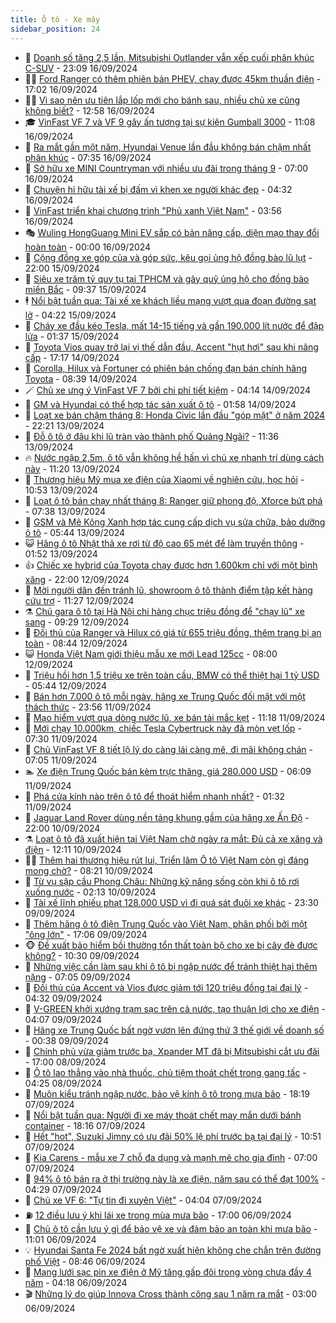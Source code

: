 ```yaml
---
title: Ô tô - Xe máy
sidebar_position: 24
---
```


<!-- dantri-o-to-xe-may:START -->
- 🤡 [Doanh số tăng 2,5 lần, Mitsubishi Outlander vẫn xếp cuối phân khúc C-SUV](https://dantri.com.vn/o-to-xe-may/doanh-so-tang-25-lan-mitsubishi-outlander-van-xep-cuoi-phan-khuc-c-suv-20240916215448378.htm) - 23:09 16/09/2024
- 🧑‍💻 [Ford Ranger có thêm phiên bản PHEV, chạy được 45km thuần điện](https://dantri.com.vn/o-to-xe-may/ford-ranger-co-them-phien-ban-phev-chay-duoc-45km-thuan-dien-20240916231709803.htm) - 17:02 16/09/2024
- 🧑‍💻 [Vì sao nên ưu tiên lắp lốp mới cho bánh sau, nhiều chủ xe cũng không biết?](https://dantri.com.vn/o-to-xe-may/vi-sao-nen-uu-tien-lap-lop-moi-cho-banh-sau-nhieu-chu-xe-cung-khong-biet-20240916175315636.htm) - 12:58 16/09/2024
- 🎓 [VinFast VF 7 và VF 9 gây ấn tượng tại sự kiện Gumball 3000](https://dantri.com.vn/o-to-xe-may/vinfast-vf-7-va-vf-9-gay-an-tuong-tai-su-kien-gumball-3000-20240916173534506.htm) - 11:08 16/09/2024
- 🌊 [Ra mắt gần một năm, Hyundai Venue lần đầu không bán chậm nhất phân khúc](https://dantri.com.vn/o-to-xe-may/ra-mat-gan-mot-nam-hyundai-venue-lan-dau-khong-ban-cham-nhat-phan-khuc-20240916122333510.htm) - 07:35 16/09/2024
- 🥷 [Sở hữu xe MINI Countryman với nhiều ưu đãi trong tháng 9](https://dantri.com.vn/o-to-xe-may/so-huu-xe-mini-countryman-voi-nhieu-uu-dai-trong-thang-9-20240916115920033.htm) - 07:00 16/09/2024
- 🤩 [Chuyện hi hữu tài xế bị đấm vì khen xe người khác đẹp](https://dantri.com.vn/o-to-xe-may/chuyen-hi-huu-tai-xe-bi-dam-vi-khen-xe-nguoi-khac-dep-20240916111435841.htm) - 04:32 16/09/2024
- 🫶 [VinFast triển khai chương trình &quot;Phủ xanh Việt Nam&quot;](https://dantri.com.vn/o-to-xe-may/vinfast-trien-khai-chuong-trinh-phu-xanh-viet-nam-20240916100937469.htm) - 03:56 16/09/2024
- 🎭 [Wuling HongGuang Mini EV sắp có bản nâng cấp, diện mạo thay đổi hoàn toàn](https://dantri.com.vn/o-to-xe-may/wuling-hongguang-mini-ev-sap-co-ban-nang-cap-dien-mao-thay-doi-hoan-toan-20240915235128687.htm) - 00:00 16/09/2024
- 🌁 [Cộng đồng xe góp của và góp sức, kêu gọi ủng hộ đồng bào lũ lụt](https://dantri.com.vn/o-to-xe-may/cong-dong-xe-gop-cua-va-gop-suc-keu-goi-ung-ho-dong-bao-lu-lut-20240915234330027.htm) - 22:00 15/09/2024
- 🦩 [Siêu xe trăm tỷ quy tụ tại TPHCM và gây quỹ ủng hộ cho đồng bào miền Bắc](https://dantri.com.vn/o-to-xe-may/sieu-xe-tram-ty-quy-tu-tai-tphcm-va-gay-quy-ung-ho-cho-dong-bao-mien-bac-20240915140006034.htm) - 09:37 15/09/2024
- 🕴 [Nổi bật tuần qua: Tài xế xe khách liều mạng vượt qua đoạn đường sạt lở](https://dantri.com.vn/o-to-xe-may/noi-bat-tuan-qua-tai-xe-xe-khach-lieu-mang-vuot-qua-doan-duong-sat-lo-20240915112109078.htm) - 04:22 15/09/2024
- 🎡 [Cháy xe đầu kéo Tesla, mất 14-15 tiếng và gần 190.000 lít nước để đập lửa](https://dantri.com.vn/o-to-xe-may/chay-xe-dau-keo-tesla-mat-14-15-tieng-va-gan-190000-lit-nuoc-de-dap-lua-20240915012019993.htm) - 01:37 15/09/2024
- 📝 [Toyota Vios quay trở lại vị thế dẫn đầu, Accent &quot;hụt hơi&quot; sau khi nâng cấp](https://dantri.com.vn/o-to-xe-may/toyota-vios-quay-tro-lai-vi-the-dan-dau-accent-hut-hoi-sau-khi-nang-cap-20240914151605885.htm) - 17:17 14/09/2024
- 🧐 [Corolla, Hilux và Fortuner có phiên bản chống đạn bán chính hãng Toyota](https://dantri.com.vn/o-to-xe-may/corolla-hilux-va-fortuner-co-phien-ban-chong-dan-ban-chinh-hang-toyota-20240914122158913.htm) - 08:39 14/09/2024
- 🪄 [Chủ xe ưng ý VinFast VF 7 bởi chi phí tiết kiệm](https://dantri.com.vn/o-to-xe-may/chu-xe-ung-y-vinfast-vf-7-boi-chi-phi-tiet-kiem-20240914110542224.htm) - 04:14 14/09/2024
- 🧰 [GM và Hyundai có thể hợp tác sản xuất ô tô](https://dantri.com.vn/o-to-xe-may/gm-va-hyundai-co-the-hop-tac-san-xuat-o-to-20240913235056238.htm) - 01:58 14/09/2024
- 🚀 [Loạt xe bán chậm tháng 8: Honda Civic lần đầu &quot;góp mặt&quot; ở năm 2024](https://dantri.com.vn/o-to-xe-may/loat-xe-ban-cham-thang-8-honda-civic-lan-dau-gop-mat-o-nam-2024-20240913162336241.htm) - 22:21 13/09/2024
- 💪 [Đỗ ô tô ở đâu khi lũ tràn vào thành phố Quảng Ngãi?](https://dantri.com.vn/o-to-xe-may/do-o-to-o-dau-khi-lu-tran-vao-thanh-pho-quang-ngai-20240913181550570.htm) - 11:36 13/09/2024
- 🔥 [Nước ngập 2,5m, ô tô vẫn không hề hấn vì chủ xe nhanh trí dùng cách này](https://dantri.com.vn/o-to-xe-may/nuoc-ngap-25m-o-to-van-khong-he-han-vi-chu-xe-nhanh-tri-dung-cach-nay-20240913181710383.htm) - 11:20 13/09/2024
- 🐲 [Thương hiệu Mỹ mua xe điện của Xiaomi về nghiên cứu, học hỏi](https://dantri.com.vn/o-to-xe-may/thuong-hieu-my-mua-xe-dien-cua-xiaomi-ve-nghien-cuu-hoc-hoi-20240913155128191.htm) - 10:53 13/09/2024
- 🌋 [Loạt ô tô bán chạy nhất tháng 8: Ranger giữ phong độ, Xforce bứt phá](https://dantri.com.vn/o-to-xe-may/loat-o-to-ban-chay-nhat-thang-8-ranger-giu-phong-do-xforce-but-pha-20240913142844279.htm) - 07:38 13/09/2024
- 🤩 [GSM và Mê Kông Xanh hợp tác cung cấp dịch vụ sửa chữa, bảo dưỡng ô tô](https://dantri.com.vn/o-to-xe-may/gsm-va-me-kong-xanh-hop-tac-cung-cap-dich-vu-sua-chua-bao-duong-o-to-20240913122622568.htm) - 05:44 13/09/2024
- 😺 [Hãng ô tô Nhật thả xe rơi từ độ cao 65 mét để làm truyền thông](https://dantri.com.vn/o-to-xe-may/hang-o-to-nhat-tha-xe-roi-tu-do-cao-65-met-de-lam-truyen-thong-20240913084713454.htm) - 01:52 13/09/2024
- 👍 [Chiếc xe hybrid của Toyota chạy được hơn 1.600km chỉ với một bình xăng](https://dantri.com.vn/o-to-xe-may/chiec-xe-hybrid-cua-toyota-chay-duoc-hon-1600km-chi-voi-mot-binh-xang-20240912222131324.htm) - 22:00 12/09/2024
- 🎃 [Mời người dân đến tránh lũ, showroom ô tô thành điểm tập kết hàng cứu trợ](https://dantri.com.vn/o-to-xe-may/moi-nguoi-dan-den-tranh-lu-showroom-o-to-thanh-diem-tap-ket-hang-cuu-tro-20240912182745379.htm) - 11:27 12/09/2024
- ⚗️ [Chủ gara ô tô tại Hà Nội chi hàng chục triệu đồng để &quot;chạy lũ&quot; xe sang](https://dantri.com.vn/o-to-xe-may/chu-gara-o-to-tai-ha-noi-chi-hang-chuc-trieu-dong-de-chay-lu-xe-sang-20240912161632932.htm) - 09:29 12/09/2024
- 🦄 [Đối thủ của Ranger và Hilux có giá từ 655 triệu đồng, thêm trang bị an toàn](https://dantri.com.vn/o-to-xe-may/doi-thu-cua-ranger-va-hilux-co-gia-tu-655-trieu-dong-them-trang-bi-an-toan-20240912112250170.htm) - 08:44 12/09/2024
- 😺 [Honda Việt Nam giới thiệu mẫu xe mới Lead 125cc](https://dantri.com.vn/o-to-xe-may/honda-viet-nam-gioi-thieu-mau-xe-moi-lead-125cc-20240912143143171.htm) - 08:00 12/09/2024
- 💼 [Triệu hồi hơn 1,5 triệu xe trên toàn cầu, BMW có thể thiệt hại 1 tỷ USD](https://dantri.com.vn/o-to-xe-may/trieu-hoi-hon-15-trieu-xe-tren-toan-cau-bmw-co-the-thiet-hai-1-ty-usd-20240912091508856.htm) - 05:44 12/09/2024
- 💃 [Bán hơn 7.000 ô tô mỗi ngày, hãng xe Trung Quốc đối mặt với một thách thức](https://dantri.com.vn/o-to-xe-may/ban-hon-7000-o-to-moi-ngay-hang-xe-trung-quoc-doi-mat-voi-mot-thach-thuc-20240912004523052.htm) - 23:56 11/09/2024
- 🚀 [Mạo hiểm vượt qua dòng nước lũ, xe bán tải mắc kẹt](https://dantri.com.vn/o-to-xe-may/mao-hiem-vuot-qua-dong-nuoc-lu-xe-ban-tai-mac-ket-20240911180656833.htm) - 11:18 11/09/2024
- 🤩 [Mới chạy 10.000km, chiếc Tesla Cybertruck này đã mòn vẹt lốp](https://dantri.com.vn/o-to-xe-may/moi-chay-10000km-chiec-tesla-cybertruck-nay-da-mon-vet-lop-20240911122420055.htm) - 07:30 11/09/2024
- 💪 [Chủ VinFast VF 8 tiết lộ lý do càng lái càng mê, đi mãi không chán](https://dantri.com.vn/o-to-xe-may/chu-vinfast-vf-8-tiet-lo-ly-do-cang-lai-cang-me-di-mai-khong-chan-20240911134715407.htm) - 07:05 11/09/2024
- 🏊 [Xe điện Trung Quốc bán kèm trực thăng, giá 280.000 USD](https://dantri.com.vn/o-to-xe-may/xe-dien-trung-quoc-ban-kem-truc-thang-gia-280000-usd-20240911105130112.htm) - 06:09 11/09/2024
- 💄 [Phá cửa kính nào trên ô tô để thoát hiểm nhanh nhất?](https://dantri.com.vn/o-to-xe-may/pha-cua-kinh-nao-tren-o-to-de-thoat-hiem-nhanh-nhat-20240911082853836.htm) - 01:32 11/09/2024
- 👺 [Jaguar Land Rover dùng nền tảng khung gầm của hãng xe Ấn Độ](https://dantri.com.vn/o-to-xe-may/jaguar-land-rover-dung-nen-tang-khung-gam-cua-hang-xe-an-do-20240910145715701.htm) - 22:00 10/09/2024
- ⚗️ [Loạt ô tô đã xuất hiện tại Việt Nam chờ ngày ra mắt: Đủ cả xe xăng và điện](https://dantri.com.vn/o-to-xe-may/loat-o-to-da-xuat-hien-tai-viet-nam-cho-ngay-ra-mat-du-ca-xe-xang-va-dien-20240910101838216.htm) - 12:11 10/09/2024
- 🧑‍🏫 [Thêm hai thương hiệu rút lui, Triển lãm Ô tô Việt Nam còn gì đáng mong chờ?](https://dantri.com.vn/o-to-xe-may/them-hai-thuong-hieu-rut-lui-trien-lam-o-to-viet-nam-con-gi-dang-mong-cho-20240910111530376.htm) - 08:21 10/09/2024
- 🦒 [Từ vụ sập cầu Phong Châu: Những kỹ năng sống còn khi ô tô rơi xuống nước](https://dantri.com.vn/o-to-xe-may/tu-vu-sap-cau-phong-chau-nhung-ky-nang-song-con-khi-o-to-roi-xuong-nuoc-20240910084014502.htm) - 02:13 10/09/2024
- 🐘 [Tài xế lĩnh phiếu phạt 128.000 USD vì đi quá sát đuôi xe khác](https://dantri.com.vn/o-to-xe-may/tai-xe-linh-phieu-phat-128000-usd-vi-di-qua-sat-duoi-xe-khac-20240909233509202.htm) - 23:30 09/09/2024
- 🧠 [Thêm hãng ô tô điện Trung Quốc vào Việt Nam, phân phối bởi một &quot;ông lớn&quot;](https://dantri.com.vn/o-to-xe-may/them-hang-o-to-dien-trung-quoc-vao-viet-nam-phan-phoi-boi-mot-ong-lon-20240910000454818.htm) - 17:06 09/09/2024
- 🐵 [Đề xuất bảo hiểm bồi thường tổn thất toàn bộ cho xe bị cây đè được không?](https://dantri.com.vn/o-to-xe-may/de-xuat-bao-hiem-boi-thuong-ton-that-toan-bo-cho-xe-bi-cay-de-duoc-khong-20240909152237265.htm) - 10:30 09/09/2024
- 🤭 [Những việc cần làm sau khi ô tô bị ngập nước để tránh thiệt hại thêm nặng](https://dantri.com.vn/o-to-xe-may/nhung-viec-can-lam-sau-khi-o-to-bi-ngap-nuoc-de-tranh-thiet-hai-them-nang-20240909115641265.htm) - 07:05 09/09/2024
- 🤠 [Đối thủ của Accent và Vios được giảm tới 120 triệu đồng tại đại lý](https://dantri.com.vn/o-to-xe-may/doi-thu-cua-accent-va-vios-duoc-giam-toi-120-trieu-dong-tai-dai-ly-20240909110724187.htm) - 04:32 09/09/2024
- 🫶 [V-GREEN khởi xướng trạm sạc trên cả nước, tạo thuận lợi cho xe điện](https://dantri.com.vn/o-to-xe-may/v-green-khoi-xuong-tram-sac-tren-ca-nuoc-tao-thuan-loi-cho-xe-dien-20240909105100738.htm) - 04:07 09/09/2024
- 🚀 [Hãng xe Trung Quốc bất ngờ vươn lên đứng thứ 3 thế giới về doanh số](https://dantri.com.vn/o-to-xe-may/hang-xe-trung-quoc-bat-ngo-vuon-len-dung-thu-3-the-gioi-ve-doanh-so-20240909000940872.htm) - 00:38 09/09/2024
- 🎊 [Chính phủ vừa giảm trước bạ, Xpander MT đã bị Mitsubishi cắt ưu đãi](https://dantri.com.vn/o-to-xe-may/chinh-phu-vua-giam-truoc-ba-xpander-mt-da-bi-mitsubishi-cat-uu-dai-20240908165858797.htm) - 17:00 08/09/2024
- 🦄 [Ô tô lao thẳng vào nhà thuốc, chủ tiệm thoát chết trong gang tấc](https://dantri.com.vn/o-to-xe-may/o-to-lao-thang-vao-nha-thuoc-chu-tiem-thoat-chet-trong-gang-tac-20240908110034212.htm) - 04:25 08/09/2024
- 🥷 [Muôn kiểu tránh ngập nước, bảo vệ kính ô tô trong mưa bão](https://dantri.com.vn/o-to-xe-may/muon-kieu-tranh-ngap-nuoc-bao-ve-kinh-o-to-trong-mua-bao-20240908003416996.htm) - 18:19 07/09/2024
- 🦏 [Nổi bật tuần qua: Người đi xe máy thoát chết may mắn dưới bánh container](https://dantri.com.vn/o-to-xe-may/noi-bat-tuan-qua-nguoi-di-xe-may-thoat-chet-may-man-duoi-banh-container-20240907234825510.htm) - 18:16 07/09/2024
- 🤗 [Hết &quot;hot&quot;, Suzuki Jimny có ưu đãi 50% lệ phí trước bạ tại đại lý](https://dantri.com.vn/o-to-xe-may/het-hot-suzuki-jimny-co-uu-dai-50-le-phi-truoc-ba-tai-dai-ly-20240907114138907.htm) - 10:51 07/09/2024
- 🐲 [Kia Carens - mẫu xe 7 chỗ đa dụng và mạnh mẽ cho gia đình](https://dantri.com.vn/o-to-xe-may/kia-carens-mau-xe-7-cho-da-dung-va-manh-me-cho-gia-dinh-20240907100142188.htm) - 07:00 07/09/2024
- 🤭 [94% ô tô bán ra ở thị trường này là xe điện, năm sau có thể đạt 100%](https://dantri.com.vn/o-to-xe-may/94-o-to-ban-ra-o-thi-truong-nay-la-xe-dien-nam-sau-co-the-dat-100-20240907105523341.htm) - 04:29 07/09/2024
- 🐻 [Chủ xe VF 6: &quot;Tự tin đi xuyên Việt&quot;](https://dantri.com.vn/o-to-xe-may/chu-xe-vf-6-tu-tin-di-xuyen-viet-20240907104223870.htm) - 04:04 07/09/2024
- ⛽️ [12 điều lưu ý khi lái xe trong mùa mưa bão](https://dantri.com.vn/o-to-xe-may/12-dieu-luu-y-khi-lai-xe-trong-mua-mua-bao-20240906190521855.htm) - 17:00 06/09/2024
- 🫣 [Chủ ô tô cần lưu ý gì để bảo vệ xe và đảm bảo an toàn khi mưa bão](https://dantri.com.vn/o-to-xe-may/chu-o-to-can-luu-y-gi-de-bao-ve-xe-va-dam-bao-an-toan-khi-mua-bao-20240906175909841.htm) - 11:01 06/09/2024
- 💡 [Hyundai Santa Fe 2024 bất ngờ xuất hiện không che chắn trên đường phố Việt](https://dantri.com.vn/o-to-xe-may/hyundai-santa-fe-2024-bat-ngo-xuat-hien-khong-che-chan-tren-duong-pho-viet-20240906133248982.htm) - 08:46 06/09/2024
- 💪 [Mạng lưới sạc pin xe điện ở Mỹ tăng gấp đôi trong vòng chưa đầy 4 năm](https://dantri.com.vn/o-to-xe-may/mang-luoi-sac-pin-xe-dien-o-my-tang-gap-doi-trong-vong-chua-day-4-nam-20240906102916655.htm) - 04:18 06/09/2024
- 🎬 [Những lý do giúp Innova Cross thành công sau 1 năm ra mắt](https://dantri.com.vn/o-to-xe-may/nhung-ly-do-giup-innova-cross-thanh-cong-sau-1-nam-ra-mat-20240905115402945.htm) - 03:00 06/09/2024<!-- dantri-o-to-xe-may:END -->
